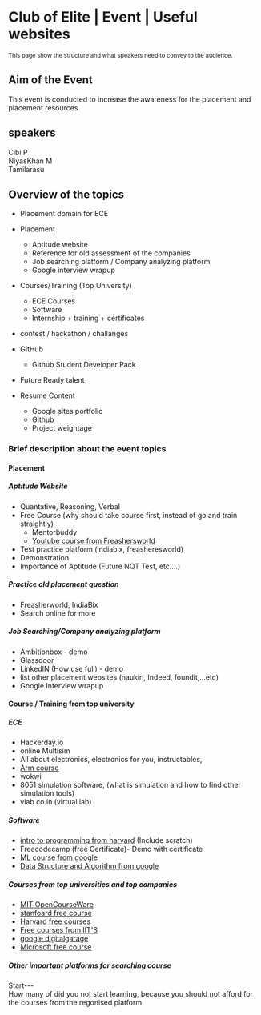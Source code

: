# Club of Elite | Event | Useful websites
<sup>This page show the structure and what speakers need to convey to the audience.</sup>

## **Aim of the Event**
This event is conducted to increase the awareness for the placement and placement resources

## speakers
Cibi P\
NiyasKhan M\
Tamilarasu

## **Overview of the topics**
- Placement domain for ECE
- Placement
    - Aptitude website
    - Reference for old assessment of the companies
    - Job searching platform / Company analyzing platform
    - Google interview wrapup

- Courses/Training (Top University)
    - ECE Courses
    - Software
    - Internship + training + certificates

- contest / hackathon / challanges

- GitHub
    - Github Student Developer Pack
- Future Ready talent

- Resume Content
    - Google sites portfolio
    - Github
    - Project weightage


### **Brief description about the event topics**
#### **Placement**
##### **Aptitude Website** 
- Quantative, Reasoning, Verbal
- Free Course (why should take course first, instead of go and train straightly)
    - Mentorbuddy
    - [Youtube course from Freashersworld](https://www.youtube.com/playlist?list=PLjLhUHPsqNYnM1DmZhIbtd9wNhPO1HGPT)
- Test practice platform (indiabix, freasheresworld)
- Demonstration 
- Importance of Aptitude (Future NQT Test, etc....)

##### **Practice old placement question**
- Freasherworld, IndiaBix
- Search online for more
##### **Job Searching/Company analyzing platform**
- Ambitionbox - demo
- Glassdoor
- LinkedIN (How use full) - demo
- list other placement websites (naukiri, Indeed, foundit,...etc)
- Google Interview wrapup

#### **Course / Training from top university**
##### **ECE**
- Hackerday.io
- online Multisim
- All about electronics, electronics for you, instructables, 
- [Arm course](https://www.arm.com/resources/education/online-courses)
- wokwi
- 8051 simulation software, (what is simulation and how to find other simulation tools)
- vlab.co.in (virtual lab)
##### **Software**
- [intro to programming from harvard](https://cs50.harvard.edu/x/2023/) (Include scratch)
- Freecodecamp (free Certificate)- Demo with certificate
- [ML course from google](https://developers.google.com/machine-learning/crash-course)
- [Data Structure and Algorithm from google](https://www.udacity.com/course/data-structures-and-algorithms-in-python--ud513)

##### **Courses from top universities and top companies**
- [MIT OpenCourseWare](https://ocw.mit.edu/)
- [stanfoard free course](https://online.stanford.edu/explore?filter%5B0%5D=free_or_paid%3Afree&keywords=&items_per_page=12)
- [Harvard free courses](https://pll.harvard.edu/catalog/free) 
- [Free courses from IIT'S](https://swayam.gov.in/NPTEL)
- [google digitalgarage](https://learndigital.withgoogle.com/digitalgarage/courses)
- [Microsoft free course](https://learn.microsoft.com/en-us/training/)

##### **Other important platforms for searching course**








Start---  
How many of did you not start learning, because you should not afford for the courses from the regonised platform

